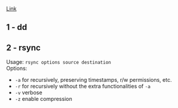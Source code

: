 [Link](https://www.thegeekstuff.com/2010/12/50-unix-linux-sysadmin-tutorials/?utm_source=feedburner)

## 1 - dd

## 2 - rsync
Usage: `rsync options source destination`  
Options:  
* `-a` for recursively, preserving timestamps, r/w permissions, etc.
* `-r` for recursively without the extra functionalities of `-a`
* `-v` verbose
* `-z` enable compression